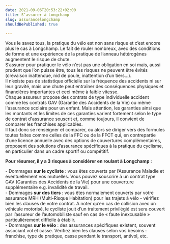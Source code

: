 ```yaml
---
date: 2021-09-06T20:53:22+02:00
title: S’assurer à Longchamp
slug: assurancelongchamp
shouldBePublished: true

---
```

Vous le savez tous, la pratique du vélo est non sans risque et c’est encore plus le cas à Longchamp. Le fait de rouler nombreux, avec des conditions de forme et une expérience de la pratique de l’anneau hétérogènes augmentent le risque de chute.  
S’assurer pour pratiquer le vélo n’est pas une obligation en soi mais, aussi prudent que l’on puisse être, tous les risques ne peuvent être évités (crevaison inattendue, nid de poule, inattention d’un tiers…).  
Il n’existe pas de statistique officielle sur la fréquence des accidents ni sur leur gravité, mais une chute peut entraîner des conséquences physiques et financières importantes et ceci même à faible vitesse.  
Chaque assureur propose des contrats de type individuelle accident comme les contrats GAV (Garantie des Accidents de la Vie) ou même l'assurance scolaire pour un enfant. Mais attention, les garanties ainsi que les montants et les limites de ces garanties varient fortement selon le type de contrat d'assurance souscrit et, comme toujours, il convient de comparer les franchises applicables.  
Il faut donc se renseigner et comparer, ou alors se diriger vers des formules toutes faites comme celles de la FFC ou de la FFCT qui, en contrepartie d’une licence annuelle avec des options de couvertures complémentaires, proposent des solutions d’assurance spécifiques à la pratique du cyclisme, en particulier dans un cadre sportif ou compétitif.  
  
**Pour résumer, il y a 3 risques à considérer en roulant à Longchamp** :  
  
\- Dommages **sur le cycliste** : vous êtes couverts par l’Assurance Maladie et éventuellement vos mutuelles. Vous pouvez souscrire à un contrat type GAV (Garanties des Accidents de la Vie) pour une couverture supplémentaire e.g. invalidité de travail.  
\- Dommages **sur des tiers** : vous êtes normalement couverts par votre assurance MRH (Multi-Risque Habitation) pour les trajets à vélo - vérifiez bien les clauses de votre contrat. A noter qu’en cas de collision avec un véhicule motorisé, le cycliste jouit d’un traitement privilégié est sera couvert par l’assureur de l’automobiliste sauf en cas de « faute inexcusable » particulièrement difficile à établir.  
\- Dommages **sur le vélo** : des assurances spécifiques existent, souvent associant vol et casse. Vérifiez bien les clauses selon vos besoins : franchise, type de pratique, casse pendant le transport, antivol, etc.